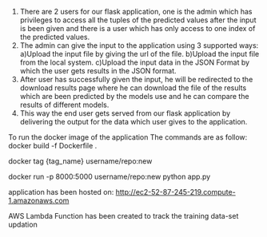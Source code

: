 1) There are 2 users for our flask application, one is the admin which has privileges to access all the tuples of the predicted values after the input is been given and there is a user which has only access to one index of the predicted values.
2) The admin can give the input to the application using 3 supported ways:
	a)Upload the input file by giving the url of the file.
	b)Upload the input file from the local system.
	c)Upload the input data in the JSON Format by which the user gets results in the JSON 		format.
3) After user has successfully given the input, he will be redirected to the download results page where he can download the file of the results which are been predicted by the models use and he can compare the results of different models.
4) This way the end user gets served from our flask application by delivering the output for the data which user gives to the application.


To run the docker image of the application
The commands are as follow:
docker build -f Dockerfile .

docker tag {tag_name} username/repo:new

docker run -p 8000:5000 username/repo:new python app.py

application has been hosted on: http://ec2-52-87-245-219.compute-1.amazonaws.com

AWS Lambda Function has been created to track the training data-set updation
